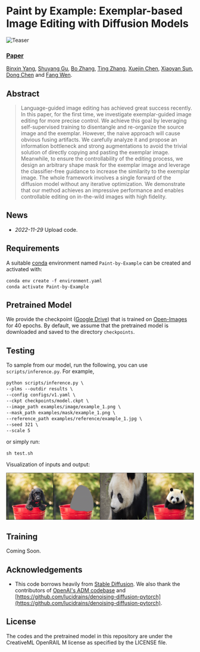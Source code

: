 # Paint by Example: Exemplar-based Image Editing with Diffusion Models
![Teaser](figure/teaser.png)
### [Paper](https://arxiv.org/abs/2211.13227) 
<!-- <br> -->
[Binxin Yang](https://orcid.org/0000-0003-4110-1986), [Shuyang Gu](http://home.ustc.edu.cn/~gsy777/), [Bo Zhang](https://bo-zhang.me/), [Ting Zhang](https://www.microsoft.com/en-us/research/people/tinzhan/), [Xuejin Chen](http://staff.ustc.edu.cn/~xjchen99/), [Xiaoyan Sun](http://staff.ustc.edu.cn/~xysun720/), [Dong Chen](https://www.microsoft.com/en-us/research/people/doch/) and [Fang Wen](https://www.microsoft.com/en-us/research/people/fangwen/).
<!-- <br> -->

## Abstract
>Language-guided image editing has achieved great success recently. In this paper, for the first time, we investigate exemplar-guided image editing for more precise control. We achieve this goal by leveraging self-supervised training to disentangle and re-organize the source image and the exemplar. However, the naive approach will cause obvious fusing artifacts. We carefully analyze it and propose an information bottleneck and strong augmentations to avoid the trivial solution of directly copying and pasting the exemplar image. Meanwhile, to ensure the controllability of the editing process, we design an arbitrary shape mask for the exemplar image and leverage the classifier-free guidance to increase the similarity to the exemplar image. The whole framework involves a single forward of the diffusion model without any iterative optimization. We demonstrate that our method achieves an impressive performance and enables controllable editing on in-the-wild images with high fidelity.
>
## News

- *2022-11-29* Upload code.

## Requirements
A suitable [conda](https://conda.io/) environment named `Paint-by-Example` can be created
and activated with:

```
conda env create -f environment.yaml
conda activate Paint-by-Example
```

## Pretrained Model
We provide the checkpoint ([Google Drive](https://drive.google.com/file/d/11HSX11bIVzsPuv7-cIsANN2BkzuX5pLm/view?usp=share_link)) that is trained on [Open-Images](https://storage.googleapis.com/openimages/web/index.html) for 40 epochs. By default, we assume that the pretrained model is downloaded and saved to the directory `checkpoints`.

## Testing

To sample from our model, run the following, you can use `scripts/inference.py`. For example, 
```
python scripts/inference.py \
--plms --outdir results \
--config configs/v1.yaml \
--ckpt checkpoints/model.ckpt \
--image_path examples/image/example_1.png \
--mask_path examples/mask/example_1.png \
--reference_path examples/reference/example_1.jpg \
--seed 321 \
--scale 5
```
or simply run:
```
sh test.sh
```
Visualization of inputs and output:

![](figure/result_1.png)

## Training
Coming Soon.

## Acknowledgements

- This code borrows heavily from [Stable Diffusion](https://github.com/CompVis/stable-diffusion). We also thank the contributors of [OpenAI's ADM codebase](https://github.com/openai/guided-diffusion) and [https://github.com/lucidrains/denoising-diffusion-pytorch](https://github.com/lucidrains/denoising-diffusion-pytorch).

## License
The codes and the pretrained model in this repository are under the CreativeML OpenRAIL M license as specified by the LICENSE file.
